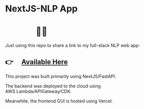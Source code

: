 # NextJS-NLP App
# &emsp; &emsp; &emsp;:technologist:

Just using this repo to share a link to my full-stack NLP web app: 

## :point_right:&emsp; **[Available Here](https://ai-helper-v1.vercel.app)** &emsp; 

This project was built primarily using NextJS/FastAPI. 

The backend was deployed to the cloud using AWS&nbsp;Lambda/APIGateway/CDK.

Meanwhile, the frontend GUI is hosted using Vercel. 
